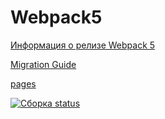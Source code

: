 # Webpack5

[Информация о релизе Webpack 5](https://webpack.js.org/blog/2020-10-10-webpack-5-release/)

[Migration Guide](https://webpack.js.org/migrate/5/)

[pages](https://natlia82.github.io/LessonDnD/)

[![Сборка status](https://ci.appveyor.com/api/projects/status/6dgt30h690j1elbq?svg=true)](https://ci.appveyor.com/project/Natlia82/lessondnd)

